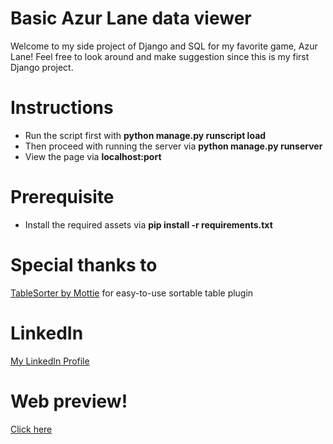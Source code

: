 # Basic Azur Lane data viewer

Welcome to my side project of Django and SQL for my favorite game, Azur Lane!
Feel free to look around and make suggestion since this is my first Django project.

# Instructions
* Run the script first with **python manage.py runscript load**
* Then proceed with running the server via **python manage.py runserver**
* View the page via **localhost:port**

# Prerequisite
* Install the required assets via **pip install -r requirements.txt**

# Special thanks to
[TableSorter by Mottie](https://github.com/Mottie/tablesorter) for easy-to-use sortable table plugin
# LinkedIn

[My LinkedIn Profile](https://www.linkedin.com/in/watcharapon-thossaruksa-661470259/?trk=public_profile-settings_edit-profile-content&originalSubdomain=au)

# Web preview!
[Click here](https://vestallin.pythonanywhere.com)